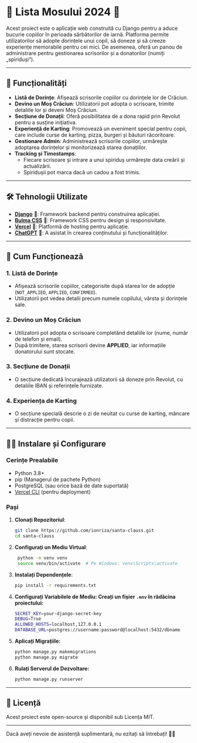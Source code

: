 # 🎅 Lista Mosului 2024 🎄

Acest proiect este o aplicație web construită cu Django pentru a aduce bucurie copiilor în perioada sărbătorilor de iarnă. Platforma permite utilizatorilor să adopte dorințele unui copil, să doneze și să creeze experiențe memorabile pentru cei mici. De asemenea, oferă un panou de administrare pentru gestionarea scrisorilor și a donatorilor (numiți „spiriduși”).

---

## 🚀 Funcționalități
- **Listă de Dorințe**: Afișează scrisorile copiilor cu dorințele lor de Crăciun.
- **Devino un Moș Crăciun**: Utilizatorii pot adopta o scrisoare, trimite detaliile lor și deveni Moș Crăciun.
- **Secțiune de Donații**: Oferă posibilitatea de a dona rapid prin Revolut pentru a susține inițiativa.
- **Experiență de Karting**: Promovează un eveniment special pentru copii, care include curse de karting, pizza, burgeri și băuturi răcoritoare.
- **Gestionare Admin**: Administrează scrisorile copiilor, urmărește adoptarea dorințelor și monitorizează starea donațiilor.
- **Tracking și Timestamps**:
  - Fiecare scrisoare și intrare a unui spiriduș urmărește data creării și actualizării.
  - Spiridușii pot marca dacă un cadou a fost trimis.

---

## 🛠️ Tehnologii Utilizate
- **[Django](https://www.djangoproject.com/)** 🐍: Framework backend pentru construirea aplicației.
- **[Bulma CSS](https://bulma.io/)** 🎨: Framework CSS pentru design și responsivitate.
- **[Vercel](https://vercel.com/)** 🚀: Platformă de hosting pentru aplicație.
- **[ChatGPT](https://openai.com/chatgpt)** 🤖: A asistat în crearea conținutului și funcționalităților.

---

## 🎄 Cum Funcționează

### 1. Listă de Dorințe
- Afișează scrisorile copiilor, categorisite după starea lor de adopție (`NOT_APPLIED`, `APPLIED`, `CONFIRMED`).
- Utilizatorii pot vedea detalii precum numele copilului, vârsta și dorințele sale.

### 2. Devino un Moș Crăciun
- Utilizatorii pot adopta o scrisoare completând detaliile lor (nume, număr de telefon și email).
- După trimitere, starea scrisorii devine **APPLIED**, iar informațiile donatorului sunt stocate.

### 3. Secțiune de Donații
- O secțiune dedicată încurajează utilizatorii să doneze prin Revolut, cu detaliile IBAN și referințele furnizate.

### 4. Experiența de Karting
- O secțiune specială descrie o zi de neuitat cu curse de karting, mâncare și distracție pentru copii.

---

## 🧑‍💻 Instalare și Configurare

### Cerințe Prealabile
- Python 3.8+
- pip (Managerul de pachete Python)
- PostgreSQL (sau orice bază de date suportată)
- [Vercel CLI](https://vercel.com/docs/cli) (pentru deployment)

### Pași

1. **Clonați Repozitoriul**:
   ```bash
   git clone https://github.com/ionriza/santa-clauss.git
   cd santa-clauss
   ```

2. **Configurați un Mediu Virtual**:
   ```bash
    python -m venv venv
    source venv/bin/activate  # Pe Windows: venv\Scripts\activate
    ```

3. **Instalați Dependențele**:
    ```bash
    pip install -r requirements.txt
    ```
   
4. **Configurați Variabilele de Mediu: Creați un fișier `.env` în rădăcina proiectului:**
    ```bash
    SECRET_KEY=your-django-secret-key
    DEBUG=True
    ALLOWED_HOSTS=localhost,127.0.0.1
    DATABASE_URL=postgres://username:password@localhost:5432/dbname
    ```

5. **Aplicați Migrațiile:**
    ```bash
   python manage.py makemigrations
   python manage.py migrate
   ```

6. **Rulați Serverul de Dezvoltare:**
    ```bash
    python manage.py runserver
    ```
---

## 📜 Licență
Acest proiect este open-source și disponibil sub Licența MIT.

---

Dacă aveți nevoie de asistență suplimentară, nu ezitați să întrebați! 🎅✨
